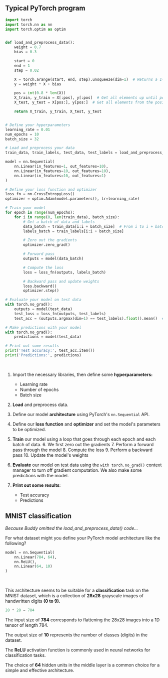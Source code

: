 ## Typical PyTorch program

```py
import torch
import torch.nn as nn
import torch.optim as optim


def load_and_preprocess_data():
    weight = 0.7
    bias = 0.3

    start = 0
    end = 1
    step = 0.02

    X = torch.arange(start, end, step).unsqueeze(dim=1)  # Returns a 1-D tensor with values from "start" to "end" with "step"
    y = weight * X + bias

    pos = int(0.8 * len(X))
    X_train, y_train = X[:pos], y[:pos]  # Get all elements up until position
    X_test, y_test = X[pos:], y[pos:]  # Get all elements from the position, onwards.

    return X_train, y_train, X_test, y_test


# Define your hyperparameters
learning_rate = 0.01
num_epochs = 10
batch_size = 32

# Load and preprocess your data
train_data, train_labels, test_data, test_labels = load_and_preprocess_data()

model = nn.Sequential(
    nn.Linear(in_features=1, out_features=10), 
    nn.Linear(in_features=10, out_features=10), 
    nn.Linear(in_features=10, out_features=1)
)

# Define your loss function and optimizer
loss_fn = nn.CrossEntropyLoss()
optimizer = optim.Adam(model.parameters(), lr=learning_rate)

# Train your model
for epoch in range(num_epochs):
    for i in range(0, len(train_data), batch_size):
        # Get a batch of data and labels
        data_batch = train_data[i:i + batch_size]  # From i to i + batch size
        labels_batch = train_labels[i:i + batch_size]

        # Zero out the gradients
        optimizer.zero_grad()

        # Forward pass
        outputs = model(data_batch)

        # Compute the loss
        loss = loss_fn(outputs, labels_batch)

        # Backward pass and update weights
        loss.backward()
        optimizer.step()

# Evaluate your model on test data
with torch.no_grad():
    outputs = model(test_data)
    test_loss = loss_fn(outputs, test_labels)
    test_acc = (outputs.argmax(dim=1) == test_labels).float().mean()  # Accuracy formula

# Make predictions with your model
with torch.no_grad():
    predictions = model(test_data)

# Print out some results
print('Test accuracy:', test_acc.item())
print('Predictions:', predictions)

```

<br>

1. Import the necessary libraries, then define some **hyperparameters:**
    * Learning rate
    * Number of epochs
    * Batch size

2. **Load** and preprocess data.

3. Define our model **architecture** using PyTorch's `nn.Sequential` API.

4. Define our **loss function** and **optimizer** and set the model's parameters to be optimized.

5. **Train** our model using a loop that goes through each epoch and each batch of data.
    6. We first zero out the gradients
    7. Perform a forward pass through the model
    8. Compute the loss
    9. Perform a backward pass
    10. Update the model's weights

6. **Evaluate** our model on test data using the `with torch.no_grad()` context manager to turn off gradient computation. We also make some predictions with the model.

7. **Print out some results**:
    * Test accuracy
    * Predictions

## MNIST classification

*Because Buddy omitted the load\_and\_preprocess\_data() code...*

For what dataset might you define your PyTorch model architecture like the following?

```python
model = nn.Sequential(
    nn.Linear(784, 64),
    nn.ReLU(),
    nn.Linear(64, 10)
)
```

<br>

This architecture seems to be suitable for a **classification** task on the MNIST dataset, which is a collection of **28x28** grayscale images of handwritten digits **(0 to 9).**

```c
28 * 28 = 784
```

The input size of **784** corresponds to flattening the 28x28 images into a 1D tensor of length 784.

The output size of **10** represents the number of classes (digits) in the dataset.

The **ReLU** activation function is commonly used in neural networks for classification tasks.

The choice of **64** hidden units in the middle layer is a common choice for a simple and effective architecture.

<br>
